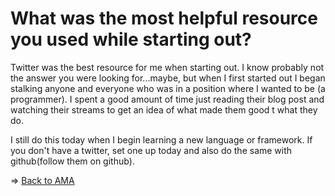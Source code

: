 # What was the most helpful resource you used while starting out?

Twitter was the best resource for me when starting out. I know probably not the answer you were looking for...maybe, but when I first started out I began stalking anyone and everyone who was in a position where I wanted to be (a programmer). I spent a good amount of time just reading their blog post and watching their streams to get an idea of what made them good t what they do.

I still do this today when I begin learning a new language or framework. If you don't have a twitter, set one up today and also do the same with github(follow them on github).

=> [Back to AMA](https://github.com/brianllamar/ama/blob/master/README.md)
